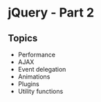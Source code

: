 # jQuery - Part 2

## Topics

* Performance
* AJAX
* Event delegation
* Animations
* Plugins
* Utility functions